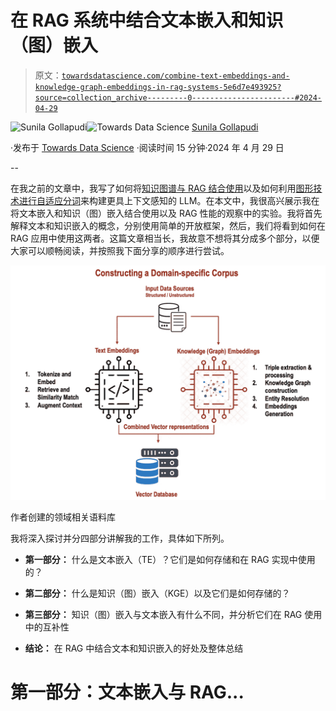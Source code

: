 # 在 RAG 系统中结合文本嵌入和知识（图）嵌入

> 原文：[`towardsdatascience.com/combine-text-embeddings-and-knowledge-graph-embeddings-in-rag-systems-5e6d7e493925?source=collection_archive---------0-----------------------#2024-04-29`](https://towardsdatascience.com/combine-text-embeddings-and-knowledge-graph-embeddings-in-rag-systems-5e6d7e493925?source=collection_archive---------0-----------------------#2024-04-29)

[](https://sunila-gollapudi.medium.com/?source=post_page---byline--5e6d7e493925--------------------------------)![Sunila Gollapudi](https://sunila-gollapudi.medium.com/?source=post_page---byline--5e6d7e493925--------------------------------)[](https://towardsdatascience.com/?source=post_page---byline--5e6d7e493925--------------------------------)![Towards Data Science](https://towardsdatascience.com/?source=post_page---byline--5e6d7e493925--------------------------------) [Sunila Gollapudi](https://sunila-gollapudi.medium.com/?source=post_page---byline--5e6d7e493925--------------------------------)

·发布于 [Towards Data Science](https://towardsdatascience.com/?source=post_page---byline--5e6d7e493925--------------------------------) ·阅读时间 15 分钟·2024 年 4 月 29 日

--

在我之前的文章中，我写了如何将[知识图谱与 RAG 结合使用](https://medium.com/techspresso/using-knowledge-graphs-to-enhance-retrieval-augmented-generation-rag-systems-14197efc1bab)以及如何利用[图形技术进行自适应分词](https://medium.com/techspresso/advanced-tokenization-in-llms-usage-of-advanced-graph-techniques-e684a53c5e59)来构建更具上下文感知的 LLM。在本文中，我很高兴展示我在将文本嵌入和知识（图）嵌入结合使用以及 RAG 性能的观察中的实验。我将首先解释文本和知识嵌入的概念，分别使用简单的开放框架，然后，我们将看到如何在 RAG 应用中使用这两者。这篇文章相当长，我故意不想将其分成多个部分，以便大家可以顺畅阅读，并按照我下面分享的顺序进行尝试。

![](img/036b14c9b55f0c87dff43763b45730f7.png)

作者创建的领域相关语料库

我将深入探讨并分四部分讲解我的工作，具体如下所列。

+   **第一部分：** 什么是文本嵌入（TE）？它们是如何存储和在 RAG 实现中使用的？

+   **第二部分：** 什么是知识（图）嵌入（KGE）以及它们是如何存储的？

+   **第三部分：** 知识（图）嵌入与文本嵌入有什么不同，并分析它们在 RAG 使用中的互补性

+   **结论：** 在 RAG 中结合文本和知识嵌入的好处及整体总结

# 第一部分：文本嵌入与 RAG...
